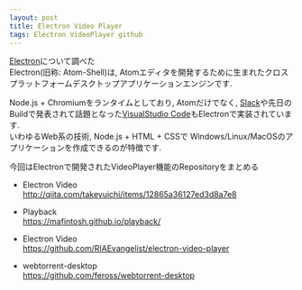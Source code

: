 ```yaml
---
layout: post
title: Electron Video Player
tags: Electron VideoPlayer github 
---
```


[Electron](http://electron.atom.io/)について調べた<br>
Electron(旧称: Atom-Shell)は, Atomエディタを開発するために生まれたクロスプラットフォームデスクトップアプリケーションエンジンです.<br>

Node.js + Chromiumをランタイムとしており, Atomだけでなく, [Slack](https://slack.com/)や先日のBuildで発表されて話題となった[VisualStudio Code](https://code.visualstudio.com/)もElectronで実装されています.<br>
いわゆるWeb系の技術, Node.js + HTML + CSSで Windows/Linux/MacOSのアプリケーションを作成できるのが特徴です.<br>

今回はElectronで開発されたVideoPlayer機能のRepositoryをまとめる

* Electron Video<br>
http://qiita.com/takeyuichi/items/12865a36127ed3d8a7e8

* Playback<br>
https://mafintosh.github.io/playback/

* Electron Video<br>
https://github.com/RIAEvangelist/electron-video-player

* webtorrent-desktop<br>
https://github.com/feross/webtorrent-desktop
